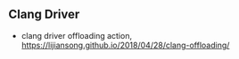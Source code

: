 ## Clang Driver
- clang driver offloading action, <https://lijiansong.github.io/2018/04/28/clang-offloading/>
